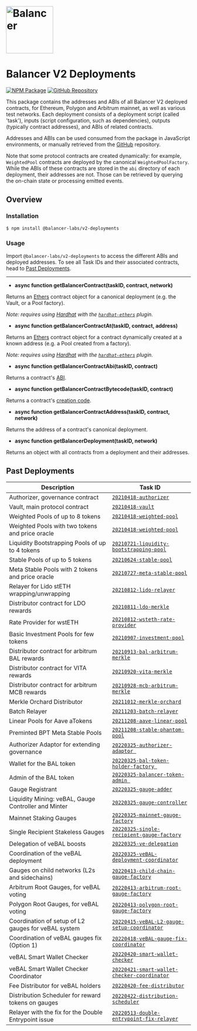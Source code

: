 # <img src="../../logo.svg" alt="Balancer" height="128px">

# Balancer V2 Deployments

[![NPM Package](https://img.shields.io/npm/v/@balancer-labs/v2-deployments.svg)](https://www.npmjs.org/package/@balancer-labs/v2-deployments)
[![GitHub Repository](https://img.shields.io/badge/github-deployments-lightgrey?logo=github)](https://github.com/balancer-labs/balancer-v2-monorepo/tree/deployments-latest/pkg/deployments)

This package contains the addresses and ABIs of all Balancer V2 deployed contracts, for Ethereum, Polygon and Arbitrum mainnet, as well as various test networks. Each deployment consists of a deployment script (called 'task'), inputs (script configuration, such as dependencies), outputs (typically contract addresses), and ABIs of related contracts.

Addresses and ABIs can be used consumed from the package in JavaScript environments, or manually retrieved from the [GitHub](https://github.com/balancer-labs/balancer-v2-monorepo/tree/deployments-latest/pkg/deployments) repository.

Note that some protocol contracts are created dynamically: for example, `WeightedPool` contracts are deployed by the canonical `WeightedPoolFactory`. While the ABIs of these contracts are stored in the `abi` directory of each deployment, their addresses are not. Those can be retrieved by querying the on-chain state or processing emitted events.

## Overview

### Installation

```console
$ npm install @balancer-labs/v2-deployments
```

### Usage

Import `@balancer-labs/v2-deployments` to access the different ABIs and deployed addresses. To see all Task IDs and their associated contracts, head to [Past Deployments](#past-deployments).

---

- **async function getBalancerContract(taskID, contract, network)**

Returns an [Ethers](https://docs.ethers.io/v5/) contract object for a canonical deployment (e.g. the Vault, or a Pool factory).

_Note: requires using [Hardhat](https://hardhat.org/) with the [`hardhat-ethers`](https://hardhat.org/plugins/nomiclabs-hardhat-ethers.html) plugin._

- **async function getBalancerContractAt(taskID, contract, address)**

Returns an [Ethers](https://docs.ethers.io/v5/) contract object for a contract dynamically created at a known address (e.g. a Pool created from a factory).

_Note: requires using [Hardhat](https://hardhat.org/) with the [`hardhat-ethers`](https://hardhat.org/plugins/nomiclabs-hardhat-ethers.html) plugin._

- **async function getBalancerContractAbi(taskID, contract)**

Returns a contract's [ABI](https://docs.soliditylang.org/en/latest/abi-spec.html).

- **async function getBalancerContractBytecode(taskID, contract)**

Returns a contract's [creation code](https://docs.soliditylang.org/en/latest/contracts.html#creating-contracts).

- **async function getBalancerContractAddress(taskID, contract, network)**

Returns the address of a contract's canonical deployment.

- **async function getBalancerDeployment(taskID, network)**

Returns an object with all contracts from a deployment and their addresses.

## Past Deployments

| Description                                          | Task ID                                                                                          |
| ---------------------------------------------------- | ------------------------------------------------------------------------------------------------ |
| Authorizer, governance contract                      | [`20210418-authorizer`](./tasks/20210418-authorizer)                                             |
| Vault, main protocol contract                        | [`20210418-vault`](./tasks/20210418-vault)                                                       |
| Weighted Pools of up to 8 tokens                     | [`20210418-weighted-pool`](./tasks/20210418-weighted-pool)                                       |
| Weighted Pools with two tokens and price oracle      | [`20210418-weighted-pool`](./tasks/20210418-weighted-pool)                                       |
| Liquidity Bootstrapping Pools of up to 4 tokens      | [`20210721-liquidity-bootstrapping-pool`](./tasks/20210721-liquidity-bootstrapping-pool)         |
| Stable Pools of up to 5 tokens                       | [`20210624-stable-pool`](./tasks/20210624-stable-pool)                                           |
| Meta Stable Pools with 2 tokens and price oracle     | [`20210727-meta-stable-pool`](./tasks/20210727-meta-stable-pool)                                 |
| Relayer for Lido stETH wrapping/unwrapping           | [`20210812-lido-relayer`](./tasks/20210812-lido-relayer)                                         |
| Distributor contract for LDO rewards                 | [`20210811-ldo-merkle`](./tasks/20210811-ldo-merkle)                                             |
| Rate Provider for wstETH                             | [`20210812-wsteth-rate-provider`](./tasks/20210812-wsteth-rate-provider)                         |
| Basic Investment Pools for few tokens                | [`20210907-investment-pool`](./tasks/20210907-investment-pool)                                   |
| Distributor contract for arbitrum BAL rewards        | [`20210913-bal-arbitrum-merkle`](./tasks/20210913-bal-arbitrum-merkle)                           |
| Distributor contract for VITA rewards                | [`20210920-vita-merkle`](./tasks/20210920-vita-merkle)                                           |
| Distributor contract for arbitrum MCB rewards        | [`20210928-mcb-arbitrum-merkle`](./tasks/20210928-mcb-arbitrum-merkle)                           |
| Merkle Orchard Distributor                           | [`20211012-merkle-orchard`](./tasks/20211012-merkle-orchard)                                     |
| Batch Relayer                                        | [`20211203-batch-relayer`](./tasks/20211203-batch-relayer)                                       |
| Linear Pools for Aave aTokens                        | [`20211208-aave-linear-pool`](./tasks/20211208-aave-linear-pool)                                 |
| Preminted BPT Meta Stable Pools                      | [`20211208-stable-phantom-pool`](./tasks/20211208-stable-phantom-pool)                           |
| Authorizer Adaptor for extending governance          | [`20220325-authorizer-adaptor `](./tasks/20220325-authorizer-adaptor)                            |
| Wallet for the BAL token                             | [`20220325-bal-token-holder-factory `](./tasks/20220325-bal-token-holder-factory)                |
| Admin of the BAL token                               | [`20220325-balancer-token-admin `](./tasks/20220325-balancer-token-admin)                        |
| Gauge Registrant                                     | [`20220325-gauge-adder`](./tasks/20220325-gauge-adder)                                           |
| Liquidity Mining: veBAL, Gauge Controller and Minter | [`20220325-gauge-controller`](./tasks/20220325-gauge-controller)                                 |
| Mainnet Staking Gauges                               | [`20220325-mainnet-gauge-factory`](./tasks/20220325-mainnet-gauge-factory)                       |
| Single Recipient Stakeless Gauges                    | [`20220325-single-recipient-gauge-factory`](./tasks/20220325-single-recipient-gauge-factory)     |
| Delegation of veBAL boosts                           | [`20220325-ve-delegation`](./tasks/20220325-ve-delegation)                                       |
| Coordination of the veBAL deployment                 | [`20220325-veBAL-deployment-coordinator`](./tasks/20220325-veBAL-deployment-coordinator)         |
| Gauges on child networks (L2s and sidechains)        | [`20220413-child-chain-gauge-factory`](./tasks/20220413-child-chain-gauge-factory)               |
| Arbitrum Root Gauges, for veBAL voting               | [`20220413-arbitrum-root-gauge-factory`](./tasks/20220413-arbitrum-root-gauge-factory)           |
| Polygon Root Gauges, for veBAL voting                | [`20220413-polygon-root-gauge-factory`](./tasks/20220413-polygon-root-gauge-factory)             |
| Coordination of setup of L2 gauges for veBAL system  | [`20220415-veBAL-L2-gauge-setup-coordinator`](./tasks/20220415-veBAL-L2-gauge-setup-coordinator) |
| Coordination of veBAL gauges fix (Option 1)          | [`20220418-veBAL-gauge-fix-coordinator`](./tasks/20220418-veBAL-gauge-fix-coordinator)           |
| veBAL Smart Wallet Checker                           | [`20220420-smart-wallet-checker`](./tasks/20220420-smart-wallet-checker)                         |
| veBAL Smart Wallet Checker Coordinator               | [`20220421-smart-wallet-checker-coordinator`](./tasks/20220421-smart-wallet-checker-coordinator) |
| Fee Distributor for veBAL holders                    | [`20220420-fee-distributor`](./tasks/20220420-fee-distributor)                                   |
| Distribution Scheduler for reward tokens on gauges   | [`20220422-distribution-scheduler`](./tasks/20220422-distribution-scheduler)                     |
| Relayer with the fix for the Double Entrypoint issue | [`20220513-double-entrypoint-fix-relayer`](./tasks/20220513-double-entrypoint-fix-relayer)       |
